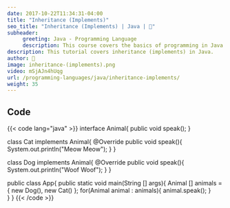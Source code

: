 ```yaml
---
date: 2017-10-22T11:34:31-04:00
title: "Inheritance (Implements)"
seo_title: "Inheritance (Implements) | Java | 🦒"
subheader:
     greeting: Java - Programming Language
     description: This course covers the basics of programming in Java. Work your way through the videos/articles and I'll teach you everything you need to know to start your programming journey!
description: This tutorial covers inheritance (implements) in Java.
author: 🦒
image: inheritance-(implements).png
video: mSjAJn4hUqg
url: /programming-languages/java/inheritance-implements/
weight: 35
---
```


## Code

{{< code lang="java" >}}
interface Animal{
     public void speak();
}

class Cat implements Animal{
     @Override
     public void speak(){
          System.out.println("Meow Meow");
     }
}

class Dog implements Animal{
     @Override
     public void speak(){
          System.out.println("Woof Woof");
     }
}

public class App{
     public static void main(String [] args){
          Animal [] animals = {
               new Dog(),
               new Cat()
          };
          for(Animal animal : animals){
               animal.speak();
          }     
     }
}
{{< /code >}}